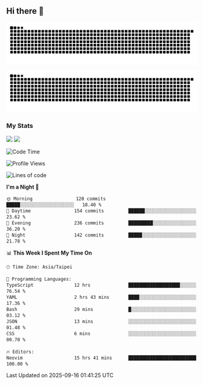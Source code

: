 ## Hi there 👋

<div align="center">

![GitHub Snake Light](https://raw.githubusercontent.com/CSY54/CSY54/snake/github-snake.svg#gh-light-mode-only)

![GitHub Snake dark](https://raw.githubusercontent.com/CSY54/CSY54/snake/github-snake-dark.svg#gh-dark-mode-only)

</div>

### My Stats

<picture>
  <source
    srcset="https://github-readme-stats.vercel.app/api?username=CSY54&show_icons=true&hide_border=true&hide_rank=true&bg_color=eff1f5&text_color=4c4f69&icon_color=8839ef&title_color=179299"
    media="(prefers-color-scheme: light)"
    height="195"
  />
  <img
    src="https://github-readme-stats.vercel.app/api?username=CSY54&show_icons=true&hide_border=true&hide_rank=true&bg_color=1e1e2e&text_color=cdd6f4&icon_color=cba6f7&title_color=94e2d5"
    height="195"
  />
</picture>
<picture>
  <source
    srcset="https://github-readme-stats.vercel.app/api/top-langs/?username=CSY54&layout=compact&hide_border=true&card_width=445&bg_color=eff1f5&text_color=4c4f69&icon_color=8839ef&title_color=179299"
    media="(prefers-color-scheme: light)"
    height="195"
  />
  <img
    src="https://github-readme-stats.vercel.app/api/top-langs/?username=CSY54&layout=compact&hide_border=true&card_width=445&bg_color=1e1e2e&text_color=cdd6f4&icon_color=cba6f7&title_color=94e2d5"
    height="195"
  />
</picture>

<!--START_SECTION:waka-->
![Code Time](http://img.shields.io/badge/Code%20Time-2%2C766%20hrs%2013%20mins-blue)

![Profile Views](http://img.shields.io/badge/Profile%20Views-5-blue)

![Lines of code](https://img.shields.io/badge/From%20Hello%20World%20I%27ve%20Written-502.6%20thousand%20lines%20of%20code-blue)

**I'm a Night 🦉** 

```text
🌞 Morning                120 commits         █████░░░░░░░░░░░░░░░░░░░░   18.40 % 
🌆 Daytime                154 commits         ██████░░░░░░░░░░░░░░░░░░░   23.62 % 
🌃 Evening                236 commits         █████████░░░░░░░░░░░░░░░░   36.20 % 
🌙 Night                  142 commits         █████░░░░░░░░░░░░░░░░░░░░   21.78 % 
```


📊 **This Week I Spent My Time On** 

```text
🕑︎ Time Zone: Asia/Taipei

💬 Programming Languages: 
TypeScript               12 hrs              ███████████████████░░░░░░   76.54 % 
YAML                     2 hrs 43 mins       ████░░░░░░░░░░░░░░░░░░░░░   17.36 % 
Bash                     29 mins             █░░░░░░░░░░░░░░░░░░░░░░░░   03.12 % 
JSON                     13 mins             ░░░░░░░░░░░░░░░░░░░░░░░░░   01.48 % 
CSS                      6 mins              ░░░░░░░░░░░░░░░░░░░░░░░░░   00.70 % 

🔥 Editors: 
Neovim                   15 hrs 41 mins      █████████████████████████   100.00 % 
```


 Last Updated on 2025-09-16 01:41:25 UTC
<!--END_SECTION:waka-->

<!--
**CSY54/CSY54** is a ✨ _special_ ✨ repository because its `README.md` (this file) appears on your GitHub profile.

Here are some ideas to get you started:

- 🔭 I’m currently working on ...
- 🌱 I’m currently learning ...
- 👯 I’m looking to collaborate on ...
- 🤔 I’m looking for help with ...
- 💬 Ask me about ...
- 📫 How to reach me: ...
- 😄 Pronouns: ...
- ⚡ Fun fact: ...
-->
